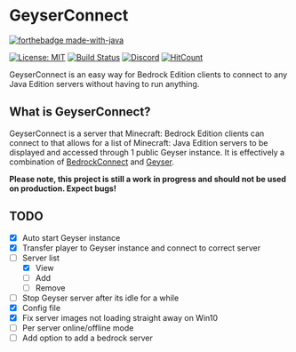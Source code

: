 # GeyserConnect

[![forthebadge made-with-java](https://ForTheBadge.com/images/badges/made-with-java.svg)](https://java.com/)

[![License: MIT](https://img.shields.io/badge/license-MIT-blue.svg)](LICENSE)
[![Build Status](https://ci.nukkitx.com/job/GeyserMC/job/GeyserConnect/job/master/badge/icon)](https://ci.nukkitx.com/job/GeyserConnect/job/master/)
[![Discord](https://img.shields.io/discord/613163671870242838.svg?color=%237289da&label=discord)](http://discord.geysermc.org/)
[![HitCount](http://hits.dwyl.io/GeyserMC/GeyserConnect.svg)](http://hits.dwyl.io/GeyserMC/GeyserConnect)

GeyserConnect is an easy way for Bedrock Edition clients to connect to any Java Edition servers without having to run anything.

## What is GeyserConnect?
GeyserConnect is a server that Minecraft: Bedrock Edition clients can connect to that allows for a list of Minecraft: Java Edition servers to be displayed and accessed through 1 public Geyser instance. It is effectively a combination of [BedrockConnect](https://github.com/Pugmatt/BedrockConnect) and [Geyser](https://github.com/GeyserMC/Geyser).

**Please note, this project is still a work in progress and should not be used on production. Expect bugs!**

## TODO
- [x] Auto start Geyser instance
- [x] Transfer player to Geyser instance and connect to correct server
- [ ] Server list
	- [x] View
	- [ ] Add
	- [ ] Remove
- [ ] Stop Geyser server after its idle for a while
- [x] Config file
- [x] Fix server images not loading straight away on Win10
- [ ] Per server online/offline mode
- [ ] Add option to add a bedrock server
